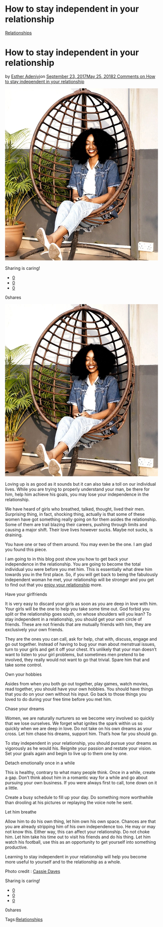 # How to stay independent in your relationship

[Relationships](https://estheradeniyi.com/category/relationships/)
# How to stay independent in your relationship

by [Esther Adeniyi](https://estheradeniyi.com/author/esther-adeniyi/)on [September 23, 2017May 25, 2018](https://estheradeniyi.com/how-to-stay-independent-in-your/)[2 Comments on How to stay independent in your relationship](https://estheradeniyi.com/how-to-stay-independent-in-your/#comments)

![](images/jollof-festival-samanthas-bistro-cassie-daves-blog-12-2.jpeg)

Sharing is caring!

- [0](https://www.facebook.com/sharer/sharer.php?u=https%3A%2F%2Festheradeniyi.com%2Fhow-to-stay-independent-in-your%2F&amp;t=How%20to%20stay%20independent%20in%20your%20relationship)
- [0](https://twitter.com/intent/tweet?text=How%20to%20stay%20independent%20in%20your%20relationship&amp;url=https%3A%2F%2Festheradeniyi.com%2Fhow-to-stay-independent-in-your%2F)
- [0](#)

0shares

[![](images/jollof-festival-samanthas-bistro-cassie-daves-blog-12-2-914x1024.jpeg)](images/jollof-festival-samanthas-bistro-cassie-daves-blog-12-2-914x1024.jpeg)

Loving up is as good as it sounds but it can also take a toll on our individual lives. While you are trying to properly understand your man, be there for him, help him achieve his goals, you may lose your independence in the relationship.

We have heard of girls who breathed, talked, thought, lived their men. Surprising thing, in fact, shocking thing, actually is that some of these women have got something really going on for them asides the relationship. Some of them are trail blazing their careers, pushing through limits and causing a major shift. Their love lives however sucks. Maybe not sucks, is draining.

You have one or two of them around. You may even be the one. I am glad you found this piece.

I am going to in this blog post show you how to get back your independence in the relationship. You are going to become the total individual you were before you met him. This is essentially what drew him towards you in the first place. So, if you will get back to being the fabulously independent woman he met, your relationship will be stronger and you get to find out that you [enjoy your relationship](https://www.estheradeniyi.com/7-incredible-ways-to-enjoy-your) more.

Have your girlfriends

It is very easy to discard your girls as soon as you are deep in love with him. Your girls will be the one to help you take some time out. God forbid you split or the relationship goes south, on whose shoulders will you lean? To stay independent in a relationship, you should get your own circle of friends. These are not friends that are mutually friends with him, they are exclusively your own friends.

They are the ones you can call, ask for help, chat with, discuss, engage and go out together. Instead of having to bug your man about menstrual issues, turn to your girls and get it off your chest. It&#x2019;s unlikely that your man doesn&#x2019;t want to listen to your girl problems, but sometimes men pretend to be involved, they really would not want to go that trivial. Spare him that and take some control.

Own your hobbies

Asides from when you both go out together, play games, watch movies, read together, you should have your own hobbies. You should have things that you do on your own without his input. Go back to those things you loved to do during your free time before you met him.

Chase your dreams

Women, we are naturally nurturers so we become very involved so quickly that we lose ourselves. We forget what ignites the spark within us so quickly when we are deep in love. Do not take on his own dreams as your cross. Let him chase his dreams, support him. That&#x2019;s how far you should go.

To stay independent in your relationship, you should pursue your dreams as vigorously as he would his. Reignite your passion and restate your vision. Set your goals again and begin to live up to them one by one.

Detach emotionally once in a while

This is healthy, contrary to what many people think. Once in a while, create a gap. Don&#x2019;t think about him in a romantic way for a while and go about pursuing your own business. If you were always first to call, tone down on it a little.

Create a busy schedule to fill up your day. Do something more worthwhile than drooling at his pictures or replaying the voice note he sent.

Let him breathe

Allow him to do his own thing, let him own his own space. Chances are that you are already stripping him of his own independence too. He may or may not know this. Either way, this can affect your relationship. Do not choke him. Let him take his time out to visit his friends and do his thing. Let him watch his football, use this as an opportunity to get yourself into something productive.

Learning to stay independent in your relationship will help you become more useful to yourself and to the relationship as a whole.

Photo credit : [Cassie Daves](http://www.cassiedaves.com/2017/08/jollof-festival-samanthas-bistro.html?relatedposts_hit=1&amp;relatedposts_origin=456&amp;relatedposts_position=1)

Sharing is caring!

- [0](https://www.facebook.com/sharer/sharer.php?u=https%3A%2F%2Festheradeniyi.com%2Fhow-to-stay-independent-in-your%2F&amp;t=How%20to%20stay%20independent%20in%20your%20relationship)
- [0](https://twitter.com/intent/tweet?text=How%20to%20stay%20independent%20in%20your%20relationship&amp;url=https%3A%2F%2Festheradeniyi.com%2Fhow-to-stay-independent-in-your%2F)
- [0](#)

0shares

Tags:[Relationships](https://estheradeniyi.com/tag/relationships/)